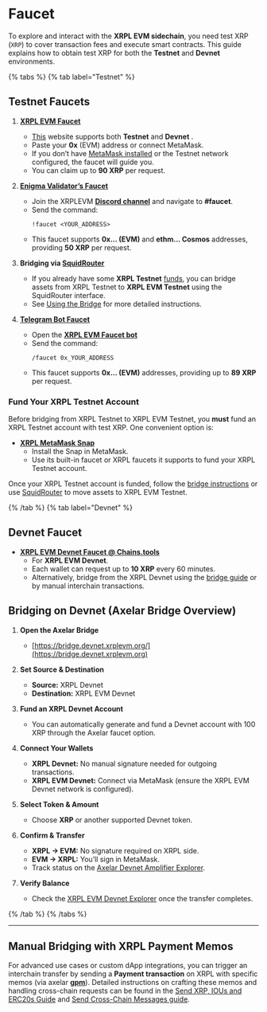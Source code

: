 # Faucet

To explore and interact with the **XRPL EVM sidechain**, you need test XRP (`XRP`) to cover transaction fees and execute smart contracts. This guide explains how to obtain test XRP for both the **Testnet** and **Devnet** environments.

{% tabs %}
{% tab label="Testnet" %}

## Testnet Faucets

1. **[XRPL EVM Faucet](https://faucet.xrplevm.org)**
   - [This](https://faucet.xrplevm.org) website supports both **Testnet** and **Devnet** .
   - Paste your **0x** (EVM) address or connect MetaMask.
   - If you don’t have [MetaMask installed](./getting-started/install-metamask.md) or the Testnet network configured, the faucet will guide you.
   - You can claim up to **90 XRP** per request.

2. **[Enigma Validator’s Faucet](https://enigma-validator.com/)**
   - Join the XRPLEVM **[Discord channel](https://discord.com/channels/1143643230492168274/1352703976050528327)** and navigate to **#faucet**.
   - Send the command:
     ```
     !faucet <YOUR_ADDRESS>
     ```
   - This faucet supports **0x... (EVM)** and **ethm... Cosmos** addresses, providing **50 XRP** per request.

3. **Bridging via [SquidRouter](https://testnet.xrpl.squidrouter.com/)**
   - If you already have some **XRPL Testnet** [funds](https://xrpl.org/resources/dev-tools/xrp-faucets), you can bridge assets from XRPL Testnet to **XRPL EVM Testnet** using the SquidRouter interface.
   - See [Using the Bridge](./using-the-bridge.md) for more detailed instructions.

4. **[Telegram Bot Faucet](https://t.me/XrplEvmFaucetBot)**
   - Open the **[XRPL EVM Faucet bot](https://t.me/XrplEvmFaucetBot)**
   - Send the command:
     ```
     /faucet 0x_YOUR_ADDRESS
     ```
   - This faucet supports **0x... (EVM)** addresses, providing up to **89 XRP** per request.

### Fund Your XRPL Testnet Account
Before bridging from XRPL Testnet to XRPL EVM Testnet, you **must** fund an XRPL Testnet account with test XRP. One convenient option is:

- **[XRPL MetaMask Snap](https://snap.xrplevm.org)**  
  - Install the Snap in MetaMask.  
  - Use its built-in faucet or XRPL faucets it supports to fund your XRPL Testnet account.

Once your XRPL Testnet account is funded, follow the [bridge instructions](./using-the-bridge.md) or use [SquidRouter](https://testnet.xrpl.squidrouter.com/) to move assets to XRPL EVM Testnet.

{% /tab %}
{% tab label="Devnet" %}

## Devnet Faucet

- **[XRPL EVM Devnet Faucet @ Chains.tools](https://chains.tools/faucet/xrplevm)**  
  - For **XRPL EVM Devnet**.  
  - Each wallet can request up to **10 XRP** every 60 minutes.  
  - Alternatively, bridge from the XRPL Devnet using the [bridge guide](./using-the-bridge.md) or by manual interchain transactions.

## Bridging on Devnet (Axelar Bridge Overview)

1. **Open the Axelar Bridge**  
   - [https://bridge.devnet.xrplevm.org/](https://bridge.devnet.xrplevm.org)

2. **Set Source & Destination**  
   - **Source:** XRPL Devnet  
   - **Destination:** XRPL EVM Devnet

3. **Fund an XRPL Devnet Account**  
   - You can automatically generate and fund a Devnet account with 100 XRP through the Axelar faucet option.

4. **Connect Your Wallets**  
   - **XRPL Devnet:** No manual signature needed for outgoing transactions.  
   - **XRPL EVM Devnet:** Connect via MetaMask (ensure the XRPL EVM Devnet network is configured).

5. **Select Token & Amount**  
   - Choose **XRP** or another supported Devnet token.

6. **Confirm & Transfer**  
   - **XRPL → EVM:** No signature required on XRPL side.  
   - **EVM → XRPL:** You’ll sign in MetaMask.  
   - Track status on the [Axelar Devnet Amplifier Explorer](https://devnet-amplifier.axelarscan.io/gmp/search).

7. **Verify Balance**  
   - Check the [XRPL EVM Devnet Explorer](https://explorer.devnet.xrplevm.org) once the transfer completes.

{% /tab %}
{% /tabs %}

---

## Manual Bridging with XRPL Payment Memos

For advanced use cases or custom dApp integrations, you can trigger an interchain transfer by sending a **Payment transaction** on XRPL with specific memos (via axelar [**gpm**](https://docs.axelar.dev/dev/general-message-passing/overview/)). Detailed instructions on crafting these memos and handling cross-chain requests can be found in the [Send XRP, IOUs and ERC20s Guide](../developers/making-a-cross-chain-dapp/send-tokens.md) and [Send Cross-Chain Messages guide](../developers/making-a-cross-chain-dapp/send-messages.md).
